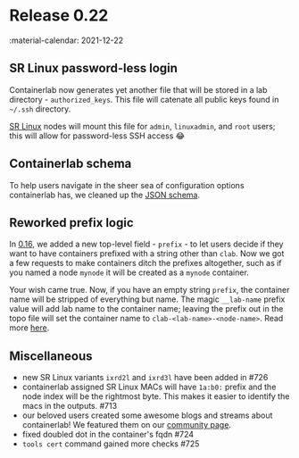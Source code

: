 # Release 0.22
:material-calendar: 2021-12-22

## SR Linux password-less login
Containerlab now generates yet another file that will be stored in a lab directory - `authorized_keys`. This file will catenate all public keys found in `~/.ssh` directory.

[SR Linux](../manual/kinds/srl.md#authorized-keys) nodes will mount this file for `admin`, `linuxadmin`, and `root` users; this will allow for password-less SSH access :joy:

## Containerlab schema
To help users navigate in the sheer sea of configuration options containerlab has, we cleaned up the [JSON schema](https://github.com/srl-labs/containerlab/blob/main/schemas/clab.schema.json).

## Reworked prefix logic
In [0.16](0.16.md#0162), we added a new top-level field - `prefix` - to let users decide if they want to have containers prefixed with a string other than `clab`. Now we got a few requests to make containers ditch the prefixes altogether, such as if you named a node `mynode` it will be created as a `mynode` container.

Your wish came true. Now, if you have an empty string `prefix`, the container name will be stripped of everything but name. The magic `__lab-name` prefix value will add lab name to the container name; leaving the prefix out in the topo file will set the container name to `clab-<lab-name>-<node-name>`. Read more [here](../manual/topo-def-file.md#prefix).

## Miscellaneous
* new SR Linux variants `ixrd2l` and `ixrd3l` have been added in #726
* containerlab assigned SR Linux MACs will have `1a:b0:` prefix and the node index will be the rightmost byte. This makes it easier to identify the macs in the outputs. #713
* our beloved users created some awesome blogs and streams about containerlab! We featured them on our [community page](../community.md).
* fixed doubled dot in the container's fqdn #724
* `tools cert` command gained more checks #725